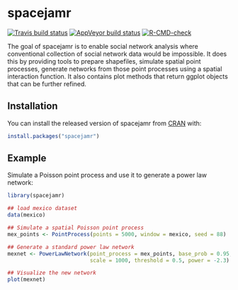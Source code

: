 
# spacejamr

<!-- badges: start -->
[![Travis build status](https://travis-ci.com/dscolby/spacejamr.svg?branch=master)](https://travis-ci.com/dscolby/spacejamr)
[![AppVeyor build status](https://ci.appveyor.com/api/projects/status/github/dscolby/spacejamr?branch=master&svg=true)](https://ci.appveyor.com/project/dscolby/spacejamr)
[![R-CMD-check](https://github.com/dscolby/spacejamr/workflows/R-CMD-check/badge.svg)](https://github.com/dscolby/spacejamr/actions)
<!-- badges: end -->

The goal of spacejamr is to enable social network analysis where conventional
collection of social network data would be impossible. It does this by providing
tools to prepare shapefiles, simulate spatial point processes, generate networks 
from those point processes using a spatial interaction function. It also 
contains plot methods that return ggplot objects that can be further refined.

## Installation

You can install the released version of spacejamr from [CRAN](https://CRAN.R-project.org) with:

``` r
install.packages("spacejamr")
```

## Example

Simulate a Poisson point process and use it to generate a power law network:

``` r
library(spacejamr)

## load mexico dataset
data(mexico)

## Simulate a spatial Poisson point process
mex_points <- PointProcess(points = 5000, window = mexico, seed = 88)

## Generate a standard power law network
mexnet <- PowerLawNetwork(point_process = mex_points, base_prob = 0.95,
                          scale = 1000, threshold = 0.5, power = -2.3)

## Visualize the new network
plot(mexnet)

```

